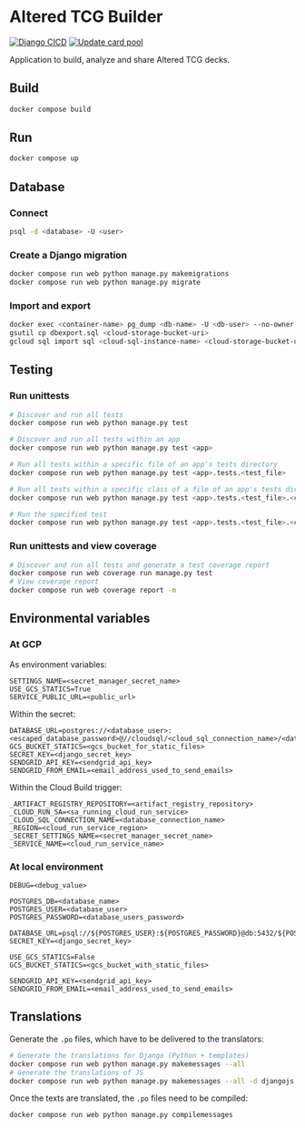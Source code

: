 # Altered TCG Builder

[![Django CICD](https://github.com/Ajordat/alteredbuilder/actions/workflows/django_cicd.yml/badge.svg)](https://github.com/Ajordat/alteredbuilder/actions/workflows/django_cicd.yml)
[![Update card pool](https://github.com/Ajordat/alteredbuilder/actions/workflows/update_card_pool.yml/badge.svg)](https://github.com/Ajordat/alteredbuilder/actions/workflows/update_card_pool.yml)

Application to build, analyze and share Altered TCG decks.

## Build

```bash
docker compose build
```

## Run

```bash
docker compose up
```

## Database

### Connect
```bash
psql -d <database> -U <user>
```

### Create a Django migration

```bash
docker compose run web python manage.py makemigrations
docker compose run web python manage.py migrate
```

### Import and export

```bash
docker exec <container-name> pg_dump <db-name> -U <db-user> --no-owner > dbexport.sql
gsutil cp dbexport.sql <cloud-storage-bucket-uri>
gcloud sql import sql <cloud-sql-instance-name> <cloud-storage-bucket-uri> --database=<db-name>
```


## Testing

### Run unittests
```bash
# Discover and run all tests
docker compose run web python manage.py test

# Discover and run all tests within an app
docker compose run web python manage.py test <app>

# Run all tests within a specific file of an app's tests directory
docker compose run web python manage.py test <app>.tests.<test_file>

# Run all tests within a specific class of a file of an app's tests directory
docker compose run web python manage.py test <app>.tests.<test_file>.<class_name>

# Run the specified test
docker compose run web python manage.py test <app>.tests.<test_file>.<class_name>.<test_method_name>
```

### Run unittests and view coverage
```bash
# Discover and run all tests and generate a test coverage report
docker compose run web coverage run manage.py test
# View coverage report
docker compose run web coverage report -m
```

## Environmental variables

### At GCP

As environment variables:
```
SETTINGS_NAME=<secret_manager_secret_name>	
USE_GCS_STATICS=True 	
SERVICE_PUBLIC_URL=<public_url>
```

Within the secret:
```
DATABASE_URL=postgres://<database_user>:<escaped_database_password>@//cloudsql/<cloud_sql_connection_name>/<database_name>
GCS_BUCKET_STATICS=<gcs_bucket_for_static_files>
SECRET_KEY=<django_secret_key>
SENDGRID_API_KEY=<sendgrid_api_key>
SENDGRID_FROM_EMAIL=<email_address_used_to_send_emails>
```

Within the Cloud Build trigger:
```
_ARTIFACT_REGISTRY_REPOSITORY=<artifact_registry_repository>
_CLOUD_RUN_SA=<sa_running_cloud_run_service>
_CLOUD_SQL_CONNECTION_NAME=<database_connection_name>
_REGION=<cloud_run_service_region>
_SECRET_SETTINGS_NAME=<secret_manager_secret_name>
_SERVICE_NAME=<cloud_run_service_name>
```

### At local environment

```
DEBUG=<debug_value>

POSTGRES_DB=<database_name>
POSTGRES_USER=<database_user>
POSTGRES_PASSWORD=<database_users_password>

DATABASE_URL=psql://${POSTGRES_USER}:${POSTGRES_PASSWORD}@db:5432/${POSTGRES_DB}
SECRET_KEY=<django_secret_key>

USE_GCS_STATICS=False
GCS_BUCKET_STATICS=<gcs_bucket_with_static_files>

SENDGRID_API_KEY=<sendgrid_api_key>
SENDGRID_FROM_EMAIL=<email_address_used_to_send_emails>
```

## Translations

Generate the `.po` files, which have to be delivered to the translators:

```bash
# Generate the translations for Django (Python + templates)
docker compose run web python manage.py makemessages --all
# Generate the translations of JS
docker compose run web python manage.py makemessages --all -d djangojs
```

Once the texts are translated, the `.po` files need to be compiled:

```bash
docker compose run web python manage.py compilemessages
```





